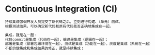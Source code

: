 # Continuous Integration (CI)
```md
持续集成强调开发人员提交了新代码之后，立刻进行构建、（单元）测试。
根据测试结果，可以确定新代码和原有代码能否正确地集成在一起。
```
```md
集成，就是在一起：
代码commit是集成（代码在一起），编译是集成（逻辑在一起）；
部署是集成（部署包跟环境在一起），测试是集成（功能在一起），灰度是集成（系统在一起）
不断的做集成和集成结果的修正，就是持续集成；
```

